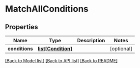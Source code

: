 # MatchAllConditions

## Properties
Name | Type | Description | Notes
------------ | ------------- | ------------- | -------------
**conditions** | [**list[Condition]**](Condition.md) |  | [optional] 

[[Back to Model list]](../README.md#documentation-for-models) [[Back to API list]](../README.md#documentation-for-api-endpoints) [[Back to README]](../README.md)


